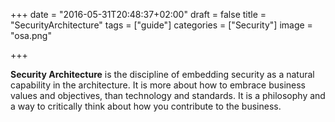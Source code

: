 +++
date = "2016-05-31T20:48:37+02:00"
draft = false
title = "SecurityArchitecture"
tags = ["guide"]
categories = ["Security"]
image = "osa.png"

+++

**Security Architecture** is the discipline of embedding security as a natural capability in the architecture. It is more about how to embrace business values and objectives, than technology and standards. It is a philosophy and a way to critically think about how you contribute to the business.
